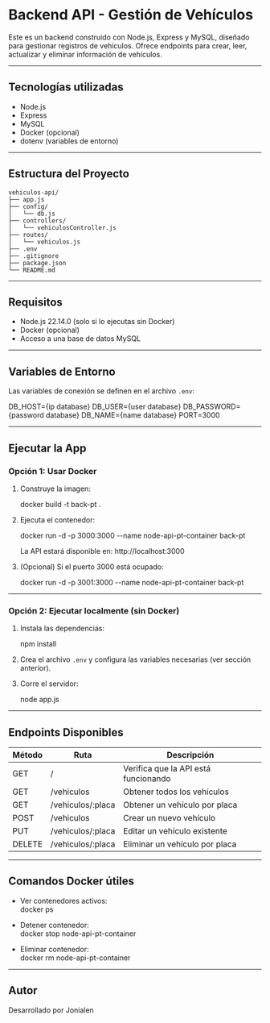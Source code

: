 # Backend API - Gestión de Vehículos

Este es un backend construido con Node.js, Express y MySQL, diseñado para gestionar registros de vehículos. Ofrece endpoints para crear, leer, actualizar y eliminar información de vehículos.

---

## Tecnologías utilizadas

- Node.js  
- Express  
- MySQL  
- Docker (opcional)  
- dotenv (variables de entorno)

---

## Estructura del Proyecto
```
vehiculos-api/
├── app.js
├── config/
│   └── db.js
├── controllers/
│   └── vehiculosController.js
├── routes/
│   └── vehiculos.js
├── .env
├── .gitignore
├── package.json
└── README.md
```
---

## Requisitos

- Node.js 22.14.0 (solo si lo ejecutas sin Docker)
- Docker (opcional)
- Acceso a una base de datos MySQL

---

## Variables de Entorno

Las variables de conexión se definen en el archivo `.env`:

DB_HOST={ip database}
DB_USER={user database}
DB_PASSWORD={password database} 
DB_NAME={name database}
PORT=3000

---

## Ejecutar la App

### Opción 1: Usar Docker

1. Construye la imagen:

   docker build -t back-pt .

2. Ejecuta el contenedor:

   docker run -d -p 3000:3000 --name node-api-pt-container back-pt

   La API estará disponible en: http://localhost:3000

3. (Opcional) Si el puerto 3000 está ocupado:

   docker run -d -p 3001:3000 --name node-api-pt-container back-pt

---

### Opción 2: Ejecutar localmente (sin Docker)

1. Instala las dependencias:

   npm install

2. Crea el archivo `.env` y configura las variables necesarias (ver sección anterior).

3. Corre el servidor:

   node app.js

---

## Endpoints Disponibles

Método | Ruta                | Descripción
-------|---------------------|------------------------------------------
GET    | /                   | Verifica que la API está funcionando
GET    | /vehiculos          | Obtener todos los vehículos
GET    | /vehiculos/:placa   | Obtener un vehículo por placa
POST   | /vehiculos          | Crear un nuevo vehículo
PUT    | /vehiculos/:placa   | Editar un vehículo existente
DELETE | /vehiculos/:placa   | Eliminar un vehículo por placa

---

## Comandos Docker útiles

- Ver contenedores activos:  
  docker ps

- Detener contenedor:  
  docker stop node-api-pt-container

- Eliminar contenedor:  
  docker rm node-api-pt-container

---

## Autor

Desarrollado por Jonialen

